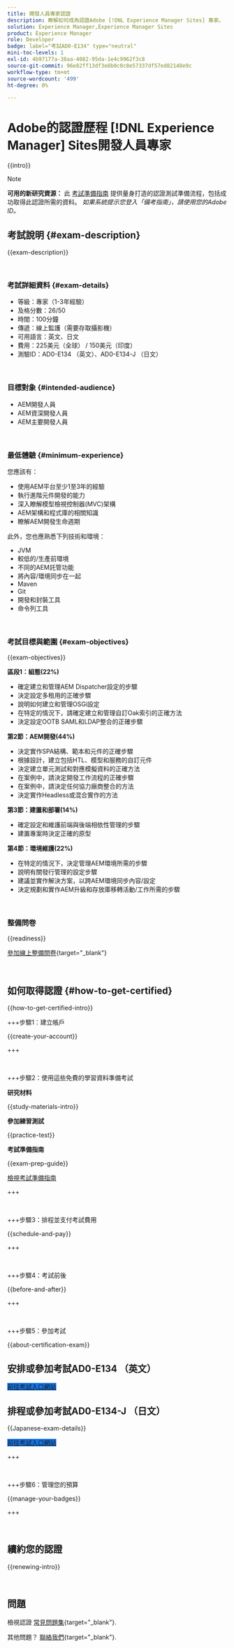 ```yaml
---
title: 開發人員專家認證
description: 瞭解如何成為認證Adobe [!DNL Experience Manager Sites] 專家。
solution: Experience Manager,Experience Manager Sites
product: Experience Manager
role: Developer
badge: label="考試AD0-E134" type="neutral"
mini-toc-levels: 1
exl-id: 4b97177a-38aa-4082-95da-1e4c9962f3c8
source-git-commit: 96e82ff13df3e8b0c0c8e57337df57ed82148e9c
workflow-type: tm+mt
source-wordcount: '499'
ht-degree: 0%

---
```


# Adobe的認證歷程 [!DNL Experience Manager] Sites開發人員專家

{{intro}}

>[!NOTE]
>
>**可用的新研究資源：** 此 [考試準備指南](https://app.rockinfo.com/courses/125) 提供量身打造的認證測試準備流程，包括成功取得此認證所需的資料。 _如果系統提示您登入「備考指南」，請使用您的Adobe ID。_

## 考試說明 {#exam-description}

{{exam-description}}

<br>

### 考試詳細資料 {#exam-details}

* 等級：專家（1-3年經驗）
* 及格分數：26/50
* 時間：100分鐘
* 傳遞：線上監護（需要存取攝影機）
* 可用語言：英文、日文
* 費用：225美元（全球） / 150美元（印度）
* 測驗ID：AD0-E134 （英文）、AD0-E134-J （日文）

<br>

### 目標對象 {#intended-audience}

* AEM開發人員
* AEM資深開發人員
* AEM主要開發人員

<br>

### 最低體驗 {#minimum-experience}

您應該有：

* 使用AEM平台至少1至3年的經驗
* 執行進階元件開發的能力
* 深入瞭解模型檢視控制器(MVC)架構
* AEM架構和程式庫的相關知識
* 瞭解AEM開發生命週期

此外，您也應熟悉下列技術和環境：

* JVM
* 較低的/生產前環境
* 不同的AEM託管功能
* 將內容/環境同步在一起
* Maven
* Git
* 開發和封裝工具
* 命令列工具

<br>

### 考試目標與範圍 {#exam-objectives}

{{exam-objectives}}

**區段1：組態(22%)**

* 確定建立和管理AEM Dispatcher設定的步驟
* 決定設定多租用的正確步驟
* 說明如何建立和管理OSGi設定
* 在特定的情況下，請確定建立和管理自訂Oak索引的正確方法
* 決定設定OOTB SAML和LDAP整合的正確步驟

**第2節：AEM開發(44%)**

* 決定實作SPA結構、範本和元件的正確步驟
* 根據設計，建立包括HTL、模型和服務的自訂元件
* 決定建立單元測試和對應模擬資料的正確方法
* 在案例中，請決定開發工作流程的正確步驟
* 在案例中，請決定任何協力廠商整合的方法
* 決定實作Headless或混合實作的方法

**第3節：建置和部署(14%)**

* 確定設定和維護前端與後端相依性管理的步驟
* 建置專案時決定正確的原型

**第4節：環境維護(22%)**

* 在特定的情況下，決定管理AEM環境所需的步驟
* 說明有關發行管理的設定步驟
* 建議並實作解決方案，以跨AEM環境同步內容/設定
* 決定規劃和實作AEM升級和存放庫移轉活動/工作所需的步驟

<br>

### 整備問卷

{{readiness}}

[參加線上整備問卷](https://scorpion.caveon.com/launchpad/ad-q-e129-readiness-questionnaire-for-adobe-aem-assets-developer-professional-exam-copy-9ts38u/ad-q-e116-readiness-questionnaire-for-adobe-aem-developer-expert-exam){target="_blank"}

<br>

## 如何取得認證 {#how-to-get-certified}

{{how-to-get-certified-intro}}

+++步驟1：建立帳戶

{{create-your-account}}

+++

<br>

+++步驟2：使用這些免費的學習資料準備考試

**研究材料**

{{study-materials-intro}}

**參加練習測試**

{{practice-test}}

**考試準備指南**

{{exam-prep-guide}}

[檢視考試準備指南](https://app.rockinfo.com/courses/125)

+++

<br>

+++步驟3：排程並支付考試費用

{{schedule-and-pay}}

+++

<br>

+++步驟4：考試前後

{{before-and-after}}

+++

<br>

+++步驟5：參加考試

{{about-certification-exam}}

## 安排或參加考試AD0-E134 （英文）

<a href="https://www.certmetrics.com/adobe/candidate/examity_sso.aspx?eid=AD0-E134" target="_blank" class="spectrum-Button spectrum-Button--fill spectrum-Button--accent spectrum-Button--sizeM is-margin-bottom-big-big at-element-click-tracking" style="background-color:#1473E6">

<span class="spectrum-Button-label has-no-wrap">
   前往考試入口網站
</span>
</a>

## 排程或參加考試AD0-E134-J （日文）

{{Japanese-exam-details}}

<a href="https://www.certmetrics.com/adobe/candidate/examity_sso.aspx?eid=AD0-E134-J" target="_blank" class="spectrum-Button spectrum-Button--fill spectrum-Button--accent spectrum-Button--sizeM is-margin-bottom-big-big at-element-click-tracking" style="background-color:#1473E6">

<span class="spectrum-Button-label has-no-wrap">
   前往考試入口網站
</span>
</a>

+++

<br>

+++步驟6：管理您的預算

{{manage-your-badges}}

+++

<br>

## 續約您的認證

{{renewing-intro}}

<br>

## 問題

檢視認證 [常見問題集](https://experienceleague.adobe.com/docs/certification/certification/faq.html){target="_blank"}.

其他問題？ [聯絡我們](mailto:certif@adobe.com){target="_blank"}.
